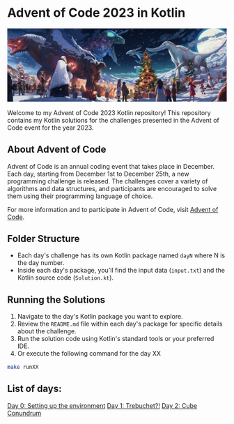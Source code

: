 # Advent of Code 2023 in Kotlin

![Advent of Code Banner](advent_of_code_banner.png)

Welcome to my Advent of Code 2023 Kotlin repository! This repository contains my Kotlin solutions for the challenges presented in the Advent of Code event for the year 2023.

## About Advent of Code

Advent of Code is an annual coding event that takes place in December. Each day, starting from December 1st to December 25th, a new programming challenge is released. The challenges cover a variety of algorithms and data structures, and participants are encouraged to solve them using their programming language of choice.

For more information and to participate in Advent of Code, visit [Advent of Code](https://adventofcode.com/).

## Folder Structure

- Each day's challenge has its own Kotlin package named `dayN` where N is the day number.
- Inside each day's package, you'll find the input data (`input.txt`) and the Kotlin source code (`Solution.kt`).

## Running the Solutions

1. Navigate to the day's Kotlin package you want to explore.
2. Review the `README.md` file within each day's package for specific details about the challenge.
3. Run the solution code using Kotlin's standard tools or your preferred IDE.
4. Or execute the following command for the day XX

```bash
make runXX
```

## List of days:
[Day 0: Setting up the environment](https://github.com/jdlcgarcia/aoc2023/tree/day/00)
[Day 1: Trebuchet?!](https://github.com/jdlcgarcia/aoc2023/tree/day/01)
[Day 2: Cube Conundrum](https://github.com/jdlcgarcia/aoc2023/tree/day/02)